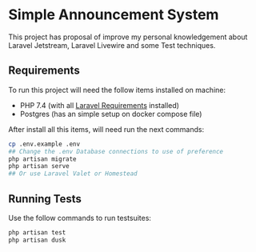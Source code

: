 # Simple Announcement System

This project has proposal of improve my personal knowledgement about Laravel Jetstream, Laravel Livewire and some Test techniques.

## Requirements

To run this project will need the follow items installed on machine:

- PHP 7.4 (with all [Laravel Requirements](https://laravel.com/docs/8.x/installation#server-requirements) installed)
- Postgres (has an simple setup on docker compose file)

After install all this items, will need run the next commands:

```bash
cp .env.example .env
## Change the .env Database connections to use of preference
php artisan migrate
php artisan serve
## Or use Laravel Valet or Homestead
```

## Running Tests

Use the follow commands to run testsuites:

```bash
php artisan test
php artisan dusk
```
